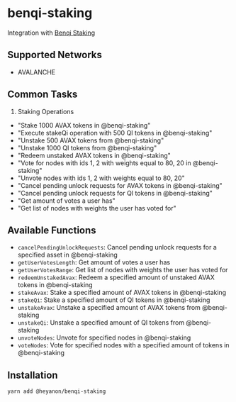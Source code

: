 # benqi-staking

Integration with [Benqi Staking](https://staking.benqi.fi/)

## Supported Networks

- AVALANCHE

## Common Tasks

1. Staking Operations

- "Stake 1000 AVAX tokens in @benqi-staking"
- "Execute stakeQi operation with 500 QI tokens in @benqi-staking"
- "Unstake 500 AVAX tokens from @benqi-staking"
- "Unstake 1000 QI tokens from @benqi-staking"
- "Redeem unstaked AVAX tokens in @benqi-staking"
- "Vote for nodes with ids 1, 2 with weights equal to 80, 20 in @benqi-staking"
- "Unvote nodes with ids 1, 2 with weights equal to 80, 20"
- "Cancel pending unlock requests for AVAX tokens in @benqi-staking"
- "Cancel pending unlock requests for QI tokens in @benqi-staking"
- "Get amount of votes a user has"
- "Get list of nodes with weights the user has voted for"

## Available Functions

- `cancelPendingUnlockRequests`: Cancel pending unlock requests for a specified asset in @benqi-staking
- `getUserVotesLength`: Get amount of votes a user has
- `getUserVotesRange`: Get list of nodes with weights the user has voted for
- `redeemUnstakedAvax`: Redeem a specified amount of unstaked AVAX tokens in @benqi-staking
- `stakeAvax`: Stake a specified amount of AVAX tokens in @benqi-staking
- `stakeQi`: Stake a specified amount of QI tokens in @benqi-staking
- `unstakeAvax`: Unstake a specified amount of AVAX tokens from @benqi-staking
- `unstakeQi`: Unstake a specified amount of QI tokens from @benqi-staking
- `unvoteNodes`: Unvote for specified nodes in @benqi-staking
- `voteNodes`: Vote for specified nodes with a specified amount of tokens in @benqi-staking

## Installation

```bash
yarn add @heyanon/benqi-staking
```
